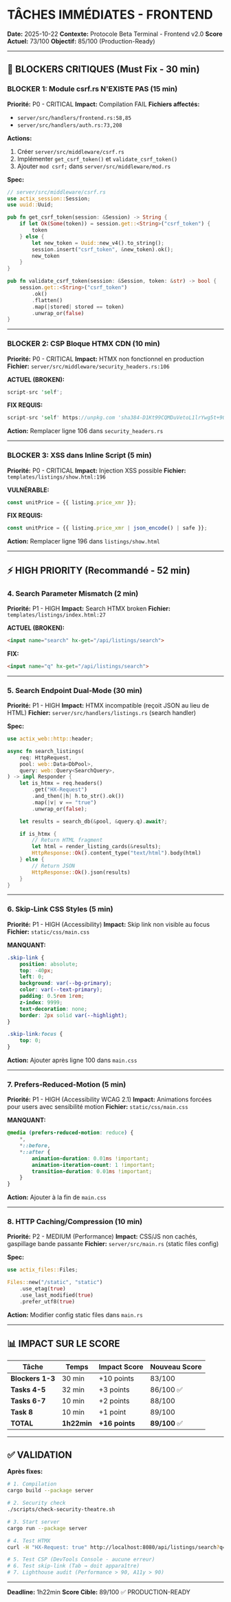 # TÂCHES IMMÉDIATES - FRONTEND

**Date:** 2025-10-22
**Contexte:** Protocole Beta Terminal - Frontend v2.0
**Score Actuel:** 73/100
**Objectif:** 85/100 (Production-Ready)

---

## 🚨 BLOCKERS CRITIQUES (Must Fix - 30 min)

### BLOCKER 1: Module csrf.rs N'EXISTE PAS (15 min)

**Priorité:** P0 - CRITICAL
**Impact:** Compilation FAIL
**Fichiers affectés:**
- `server/src/handlers/frontend.rs:58,85`
- `server/src/handlers/auth.rs:73,208`

**Actions:**
1. Créer `server/src/middleware/csrf.rs`
2. Implémenter `get_csrf_token()` et `validate_csrf_token()`
3. Ajouter `mod csrf;` dans `server/src/middleware/mod.rs`

**Spec:**
```rust
// server/src/middleware/csrf.rs
use actix_session::Session;
use uuid::Uuid;

pub fn get_csrf_token(session: &Session) -> String {
    if let Ok(Some(token)) = session.get::<String>("csrf_token") {
        token
    } else {
        let new_token = Uuid::new_v4().to_string();
        session.insert("csrf_token", &new_token).ok();
        new_token
    }
}

pub fn validate_csrf_token(session: &Session, token: &str) -> bool {
    session.get::<String>("csrf_token")
        .ok()
        .flatten()
        .map(|stored| stored == token)
        .unwrap_or(false)
}
```

---

### BLOCKER 2: CSP Bloque HTMX CDN (10 min)

**Priorité:** P0 - CRITICAL
**Impact:** HTMX non fonctionnel en production
**Fichier:** `server/src/middleware/security_headers.rs:106`

**ACTUEL (BROKEN):**
```rust
script-src 'self';
```

**FIX REQUIS:**
```rust
script-src 'self' https://unpkg.com 'sha384-D1Kt99CQMDuVetoL1lrYwg5t+9QdHe7NLX/SoJYkXDFfX37iInKRy5xLSi8nO7UC';
```

**Action:** Remplacer ligne 106 dans `security_headers.rs`

---

### BLOCKER 3: XSS dans Inline Script (5 min)

**Priorité:** P0 - CRITICAL
**Impact:** Injection XSS possible
**Fichier:** `templates/listings/show.html:196`

**VULNÉRABLE:**
```javascript
const unitPrice = {{ listing.price_xmr }};
```

**FIX REQUIS:**
```javascript
const unitPrice = {{ listing.price_xmr | json_encode() | safe }};
```

**Action:** Remplacer ligne 196 dans `listings/show.html`

---

## ⚡ HIGH PRIORITY (Recommandé - 52 min)

### 4. Search Parameter Mismatch (2 min)

**Priorité:** P1 - HIGH
**Impact:** Search HTMX broken
**Fichier:** `templates/listings/index.html:27`

**ACTUEL (BROKEN):**
```html
<input name="search" hx-get="/api/listings/search">
```

**FIX:**
```html
<input name="q" hx-get="/api/listings/search">
```

---

### 5. Search Endpoint Dual-Mode (30 min)

**Priorité:** P1 - HIGH
**Impact:** HTMX incompatible (reçoit JSON au lieu de HTML)
**Fichier:** `server/src/handlers/listings.rs` (search handler)

**Spec:**
```rust
use actix_web::http::header;

async fn search_listings(
    req: HttpRequest,
    pool: web::Data<DbPool>,
    query: web::Query<SearchQuery>,
) -> impl Responder {
    let is_htmx = req.headers()
        .get("HX-Request")
        .and_then(|h| h.to_str().ok())
        .map(|v| v == "true")
        .unwrap_or(false);

    let results = search_db(&pool, &query.q).await?;

    if is_htmx {
        // Return HTML fragment
        let html = render_listing_cards(&results);
        HttpResponse::Ok().content_type("text/html").body(html)
    } else {
        // Return JSON
        HttpResponse::Ok().json(results)
    }
}
```

---

### 6. Skip-Link CSS Styles (5 min)

**Priorité:** P1 - HIGH (Accessibility)
**Impact:** Skip link non visible au focus
**Fichier:** `static/css/main.css`

**MANQUANT:**
```css
.skip-link {
    position: absolute;
    top: -40px;
    left: 0;
    background: var(--bg-primary);
    color: var(--text-primary);
    padding: 0.5rem 1rem;
    z-index: 9999;
    text-decoration: none;
    border: 2px solid var(--highlight);
}

.skip-link:focus {
    top: 0;
}
```

**Action:** Ajouter après ligne 100 dans `main.css`

---

### 7. Prefers-Reduced-Motion (5 min)

**Priorité:** P1 - HIGH (Accessibility WCAG 2.1)
**Impact:** Animations forcées pour users avec sensibilité motion
**Fichier:** `static/css/main.css`

**MANQUANT:**
```css
@media (prefers-reduced-motion: reduce) {
    *,
    *::before,
    *::after {
        animation-duration: 0.01ms !important;
        animation-iteration-count: 1 !important;
        transition-duration: 0.01ms !important;
    }
}
```

**Action:** Ajouter à la fin de `main.css`

---

### 8. HTTP Caching/Compression (10 min)

**Priorité:** P2 - MEDIUM (Performance)
**Impact:** CSS/JS non cachés, gaspillage bande passante
**Fichier:** `server/src/main.rs` (static files config)

**Spec:**
```rust
use actix_files::Files;

Files::new("/static", "static")
    .use_etag(true)
    .use_last_modified(true)
    .prefer_utf8(true)
```

**Action:** Modifier config static files dans `main.rs`

---

## 📊 IMPACT SUR LE SCORE

| Tâche | Temps | Impact Score | Nouveau Score |
|-------|-------|--------------|---------------|
| **Blockers 1-3** | 30 min | +10 points | 83/100 |
| **Tasks 4-5** | 32 min | +3 points | 86/100 ✅ |
| **Tasks 6-7** | 10 min | +2 points | 88/100 |
| **Task 8** | 10 min | +1 point | 89/100 |
| **TOTAL** | **1h22min** | **+16 points** | **89/100** ✅ |

---

## ✅ VALIDATION

**Après fixes:**
```bash
# 1. Compilation
cargo build --package server

# 2. Security check
./scripts/check-security-theatre.sh

# 3. Start server
cargo run --package server

# 4. Test HTMX
curl -H "HX-Request: true" http://localhost:8080/api/listings/search?q=laptop

# 5. Test CSP (DevTools Console - aucune erreur)
# 6. Test skip-link (Tab → doit apparaître)
# 7. Lighthouse audit (Performance > 90, A11y > 90)
```

---

**Deadline:** 1h22min
**Score Cible:** 89/100 ✅ PRODUCTION-READY
